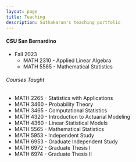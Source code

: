 ```yaml
---
layout: page
title: Teaching
description: Suthakaran's teaching portfolio
---
```

#### CSU San Bernardino
* Fall 2023
   * <a style="text-decoration:none"  target="_blank" rel="noopener noreferrer">MATH 2310 - Applied Linear Algebra 
   * <a style="text-decoration:none" href="../pages/MathStat.html" target="_blank" rel="noopener noreferrer">MATH 5565 - Mathematical Statistics </a>

  
###### Courses Taught
   * MATH 2265 - Statistics with Applications 
   * MATH 3460 - Probability Theory
   * MATH 3465 - Computational Statistics
   * MATH 4320 - Introduction to Actuarial Modeling
   * MATH 4360 - Linear Statistical Models
   * MATH 5565 - Mathematical Statistics
   * MATH 5953 - Independent Study
   * MATH 6953 - Graduate Independent Study
   * MATH 6972 - Graduate Thesis I
   * MATH 6974 - Graduate Thesis II


